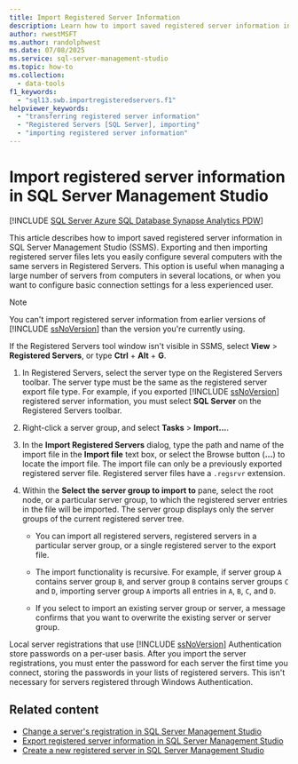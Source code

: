 ```yaml
---
title: Import Registered Server Information
description: Learn how to import saved registered server information in SQL Server Management Studio (SSMS).
author: rwestMSFT
ms.author: randolphwest
ms.date: 07/08/2025
ms.service: sql-server-management-studio
ms.topic: how-to
ms.collection:
  - data-tools
f1_keywords:
  - "sql13.swb.importregisteredservers.f1"
helpviewer_keywords:
  - "transferring registered server information"
  - "Registered Servers [SQL Server], importing"
  - "importing registered server information"
---
```


# Import registered server information in SQL Server Management Studio

[!INCLUDE [SQL Server Azure SQL Database Synapse Analytics PDW](../includes/applies-to-version/sql-asdb-asdbmi-asa-pdw.md)]

This article describes how to import saved registered server information in SQL Server Management Studio (SSMS). Exporting and then importing registered server files lets you easily configure several computers with the same servers in Registered Servers. This option is useful when managing a large number of servers from computers in several locations, or when you want to configure basic connection settings for a less experienced user.

> [!NOTE]  
> You can't import registered server information from earlier versions of [!INCLUDE [ssNoVersion](../includes/ssnoversion-md.md)] than the version you're currently using.

If the Registered Servers tool window isn't visible in SSMS, select **View** > **Registered Servers**, or type **Ctrl** + **Alt** + **G**.

1. In Registered Servers, select the server type on the Registered Servers toolbar. The server type must be the same as the registered server export file type. For example, if you exported [!INCLUDE [ssNoVersion](../includes/ssnoversion-md.md)] registered server information, you must select **SQL Server** on the Registered Servers toolbar.

1. Right-click a server group, and select **Tasks** > **Import...**.

1. In the **Import Registered Servers** dialog, type the path and name of the import file in the **Import file** text box, or select the Browse button (**...**) to locate the import file. The import file can only be a previously exported registered server file. Registered server files have a `.regsrvr` extension.

1. Within the **Select the server group to import to** pane, select the root node, or a particular server group, to which the registered server entries in the file will be imported. The server group displays only the server groups of the current registered server tree.

   - You can import all registered servers, registered servers in a particular server group, or a single registered server to the export file.

   - The import functionality is recursive. For example, if server group `A` contains server group `B`, and server group `B` contains server groups `C` and `D`, importing server group `A` imports all entries in `A`, `B`, `C`, and `D`.

   - If you select to import an existing server group or server, a message confirms that you want to overwrite the existing server or server group.

Local server registrations that use [!INCLUDE [ssNoVersion](../includes/ssnoversion-md.md)] Authentication store passwords on a per-user basis. After you import the server registrations, you must enter the password for each server the first time you connect, storing the passwords in your lists of registered servers. This isn't necessary for servers registered through Windows Authentication.

## Related content

- [Change a server's registration in SQL Server Management Studio](change-a-server-s-registration-sql-server-management-studio.md)
- [Export registered server information in SQL Server Management Studio](export-registered-server-information-sql-server-management-studio.md)
- [Create a new registered server in SQL Server Management Studio](create-a-new-registered-server-sql-server-management-studio.md)
